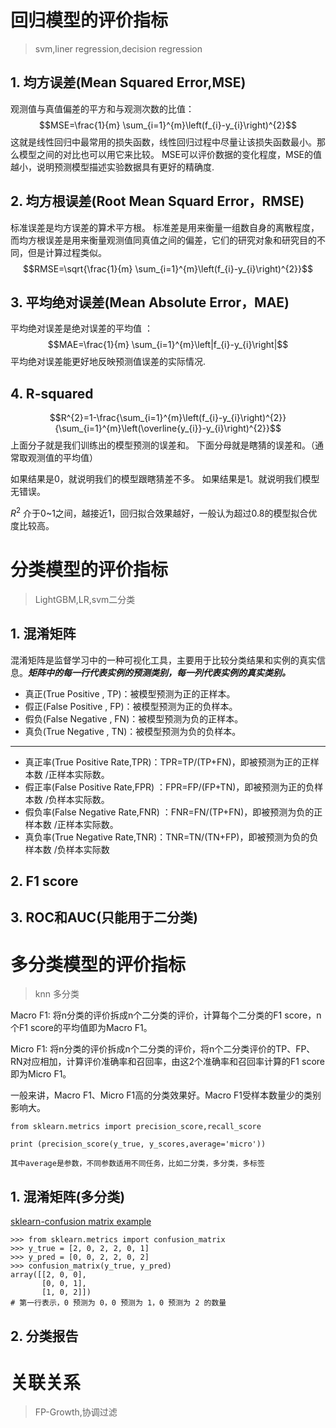 # 回归模型的评价指标
> svm,liner regression,decision regression
## 1. 均方误差(Mean Squared Error,MSE)
观测值与真值偏差的平方和与观测次数的比值：
$$MSE=\frac{1}{m} \sum_{i=1}^{m}\left(f_{i}-y_{i}\right)^{2}$$
这就是线性回归中最常用的损失函数，线性回归过程中尽量让该损失函数最小。那么模型之间的对比也可以用它来比较。
MSE可以评价数据的变化程度，MSE的值越小，说明预测模型描述实验数据具有更好的精确度.

## 2. 均方根误差(Root Mean Squard Error，RMSE)
标准误差是均方误差的算术平方根。
标准差是用来衡量一组数自身的离散程度，而均方根误差是用来衡量观测值同真值之间的偏差，它们的研究对象和研究目的不同，但是计算过程类似。
$$RMSE=\sqrt{\frac{1}{m} \sum_{i=1}^{m}\left(f_{i}-y_{i}\right)^{2}}$$

## 3. 平均绝对误差(Mean Absolute Error，MAE)
平均绝对误差是绝对误差的平均值 ：
$$MAE=\frac{1}{m} \sum_{i=1}^{m}\left|f_{i}-y_{i}\right|$$
平均绝对误差能更好地反映预测值误差的实际情况.

## 4. R-squared
$$R^{2}=1-\frac{\sum_{i=1}^{m}\left(f_{i}-y_{i}\right)^{2}}{\sum_{i=1}^{m}\left(\overline{y_{i}}-y_{i}\right)^{2}}$$
上面分子就是我们训练出的模型预测的误差和。
下面分母就是瞎猜的误差和。（通常取观测值的平均值）

如果结果是0，就说明我们的模型跟瞎猜差不多。
如果结果是1。就说明我们模型无错误。

$R^2$ 介于0~1之间，越接近1，回归拟合效果越好，一般认为超过0.8的模型拟合优度比较高。

# 分类模型的评价指标
> LightGBM,LR,svm二分类
## 1. 混淆矩阵
混淆矩阵是监督学习中的一种可视化工具，主要用于比较分类结果和实例的真实信息。***矩阵中的每一行代表实例的预测类别，每一列代表实例的真实类别。***
- 真正(True Positive , TP)：被模型预测为正的正样本。
- 假正(False Positive , FP)：被模型预测为正的负样本。
- 假负(False Negative , FN)：被模型预测为负的正样本。
- 真负(True Negative , TN)：被模型预测为负的负样本。
----
- 真正率(True Positive Rate,TPR)：TPR=TP/(TP+FN)，即被预测为正的正样本数 /正样本实际数。
- 假正率(False Positive Rate,FPR) ：FPR=FP/(FP+TN)，即被预测为正的负样本数 /负样本实际数。
- 假负率(False Negative Rate,FNR) ：FNR=FN/(TP+FN)，即被预测为负的正样本数 /正样本实际数。
- 真负率(True Negative Rate,TNR)：TNR=TN/(TN+FP)，即被预测为负的负样本数 /负样本实际数



## 2. F1 score
## 3. ROC和AUC(只能用于二分类)

# 多分类模型的评价指标
> knn 多分类

Macro F1: 将n分类的评价拆成n个二分类的评价，计算每个二分类的F1 score，n个F1 score的平均值即为Macro F1。

Micro F1: 将n分类的评价拆成n个二分类的评价，将n个二分类评价的TP、FP、RN对应相加，计算评价准确率和召回率，由这2个准确率和召回率计算的F1 score即为Micro F1。

一般来讲，Macro F1、Micro F1高的分类效果好。Macro F1受样本数量少的类别影响大。

```
from sklearn.metrics import precision_score,recall_score

print (precision_score(y_true, y_scores,average='micro'))

其中average是参数，不同参数适用不同任务，比如二分类，多分类，多标签
```
## 1. 混淆矩阵(多分类)
[sklearn-confusion matrix example](https://scikit-learn.org/stable/auto_examples/model_selection/plot_confusion_matrix.html#sphx-glr-auto-examples-model-selection-plot-confusion-matrix-py)
```
>>> from sklearn.metrics import confusion_matrix
>>> y_true = [2, 0, 2, 2, 0, 1]
>>> y_pred = [0, 0, 2, 2, 0, 2]
>>> confusion_matrix(y_true, y_pred)
array([[2, 0, 0],
       [0, 0, 1],
       [1, 0, 2]])
# 第一行表示，0 预测为 0，0 预测为 1，0 预测为 2 的数量
```


## 2. 分类报告



# 关联关系
> FP-Growth,协调过滤